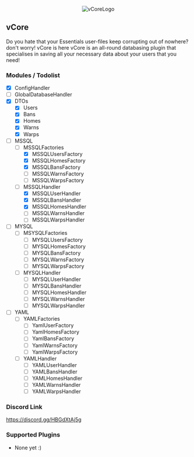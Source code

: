 <span style="display:block;text-align:center">![vCoreLogo](https://i.imgur.com/ys4nNJg.png)</span>
## vCore
Do you hate that your Essentials user-files keep corrupting out of nowhere? don't worry! vCore is here
vCore is an all-round databasing plugin that specialises in saving all your necessary data about your users that you need!

### Modules / Todolist

- [x] ConfigHandler
- [ ] GlobalDatabaseHandler
- [x] DTOs
  - [x] Users
  - [x] Bans
  - [x] Homes
  - [x] Warns
  - [x] Warps
  
- [ ] MSSQL
  - [ ] MSSQLFactories
    - [x] MSSQLUsersFactory
    - [x] MSSQLHomesFactory
    - [x] MSSQLBansFactory
    - [ ] MSSQLWarnsFactory
    - [ ] MSSQLWarpsFactory
  - [ ] MSSQLHandler
    - [x] MSSQLUserHandler  
    - [x] MSSQLBansHandler
    - [x] MSSQLHomesHandler
    - [ ] MSSQLWarnsHandler
    - [ ] MSSQLWarpsHandler
- [ ] MYSQL
  - [ ] MSYSQLFactories
    - [ ] MYSQLUsersFactory
    - [ ] MYSQLHomesFactory
    - [ ] MYSQLBansFactory
    - [ ] MYSQLWarnsFactory
    - [ ] MYSQLWarpsFactory
  - [ ] MYSQLHandler
    - [ ] MYSQLUserHandler
    - [ ] MYSQLBansHandler
    - [ ] MYSQLHomesHandler
    - [ ] MYSQLWarnsHandler
    - [ ] MYSQLWarpsHandler
- [ ] YAML
  - [ ] YAMLFactories
    - [ ] YamlUserFactory
    - [ ] YamlHomesFactory
    - [ ] YamlBansFactory
    - [ ] YamlWarnsFactory
    - [ ] YamlWarpsFactory
  - [ ] YAMLHandler
    - [ ] YAMLUserHandler
    - [ ] YAMLBansHandler
    - [ ] YAMLHomesHandler
    - [ ] YAMLWarnsHandler
    - [ ] YAMLWarpsHandler

### Discord Link
https://discord.gg/HBGdXtAj5g

### Supported Plugins
- None yet :)

